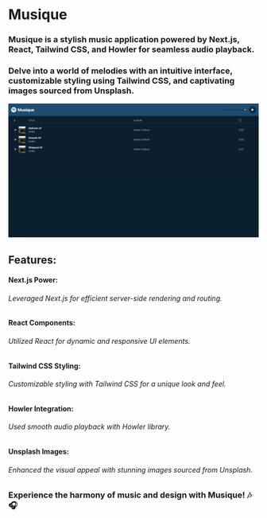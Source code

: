 # Musique

### Musique is a stylish music application powered by Next.js, React, Tailwind CSS, and Howler for seamless audio playback.

### Delve into a world of melodies with an intuitive interface, customizable styling using Tailwind CSS, and captivating images sourced from Unsplash.

![alt text](image.png)

## Features:

#### Next.js Power:

###### Leveraged Next.js for efficient server-side rendering and routing.

#### React Components:

###### Utilized React for dynamic and responsive UI elements.

#### Tailwind CSS Styling:

###### Customizable styling with Tailwind CSS for a unique look and feel.

#### Howler Integration:

###### Used smooth audio playback with Howler library.

#### Unsplash Images:

###### Enhanced the visual appeal with stunning images sourced from Unsplash.

### Experience the harmony of music and design with Musique! 🎶🎧

